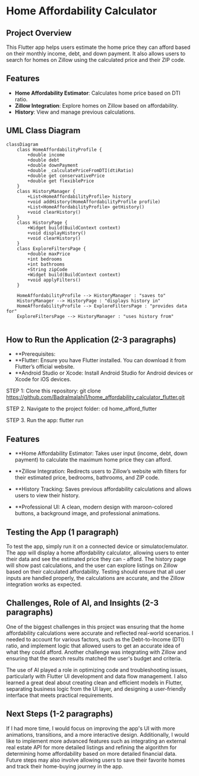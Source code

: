 # Home Affordability Calculator

## Project Overview
This Flutter app helps users estimate the home price they can afford based on their monthly income, debt, and down payment. It also allows users to search for homes on Zillow using the calculated price and their ZIP code.

## Features
- **Home Affordability Estimator**: Calculates home price based on DTI ratio.
- **Zillow Integration**: Explore homes on Zillow based on affordability.
- **History**: View and manage previous calculations.

## UML Class Diagram
```mermaid
classDiagram
    class HomeAffordabilityProfile {
        +double income
        +double debt
        +double downPayment
        +double _calculatePriceFromDTI(dtiRatio)
        +double get conservativePrice
        +double get flexiblePrice
    }
    class HistoryManager {
        +List<HomeAffordabilityProfile> history
        +void addHistory(HomeAffordabilityProfile profile)
        +List<HomeAffordabilityProfile> getHistory()
        +void clearHistory()
    }
    class HistoryPage {
        +Widget build(BuildContext context)
        +void displayHistory()
        +void clearHistory()
    }
    class ExploreFiltersPage {
        +double maxPrice
        +int bedrooms
        +int bathrooms
        +String zipCode
        +Widget build(BuildContext context)
        +void applyFilters()
    }

    HomeAffordabilityProfile --> HistoryManager : "saves to"
    HistoryManager --> HistoryPage : "displays history in"
    HomeAffordabilityProfile --> ExploreFiltersPage : "provides data for"
    ExploreFiltersPage --> HistoryManager : "uses history from"


```

## How to Run the Application (2-3 paragraphs)
- **Prerequisites:
- **Flutter: Ensure you have Flutter installed. You can download it from Flutter’s official website.
- **Android Studio or Xcode: Install Android Studio for Android devices or Xcode for iOS devices.

STEP 1: 
Clone this repository:
git clone https://github.com/Badralmalahi1/home_affordability_calculator_flutter.git


STEP 2. Navigate to the project folder:
cd home_afford_flutter


STEP 3. Run the app:
flutter run

## Features

- **Home Affordability Estimator: Takes user input (income, debt, down payment) to calculate the maximum home price they can afford.

- **Zillow Integration: Redirects users to Zillow’s website with filters for their estimated price, bedrooms, bathrooms, and ZIP code.

- **History Tracking: Saves previous affordability calculations and allows users to view their history.

- **Professional UI: A clean, modern design with maroon-colored buttons, a background image, and professional animations.

## Testing the App (1 paragraph)
To test the app, simply run it on a connected device or simulator/emulator. The app will display a home affordability calculator, allowing users to enter their data and see the estimated price they can - afford. The history page will show past calculations, and the user can explore listings on Zillow based on their calculated affordability. Testing should ensure that all user inputs are handled properly, the calculations are accurate, and the Zillow integration works as expected.

## Challenges, Role of AI, and Insights (2-3 paragraphs)
One of the biggest challenges in this project was ensuring that the home affordability calculations were accurate and reflected real-world scenarios. I needed to account for various factors, such as the Debt-to-Income (DTI) ratio, and implement logic that allowed users to get an accurate idea of what they could afford. Another challenge was integrating with Zillow and ensuring that the search results matched the user's budget and criteria.

The use of AI played a role in optimizing code and troubleshooting issues, particularly with Flutter UI development and data flow management. I also learned a great deal about creating clean and efficient models in Flutter, separating business logic from the UI layer, and designing a user-friendly interface that meets practical requirements.

## Next Steps (1-2 paragraphs)
If I had more time, I would focus on improving the app's UI with more animations, transitions, and a more interactive design. Additionally, I would like to implement more advanced features such as integrating an external real estate API for more detailed listings and refining the algorithm for determining home affordability based on more detailed financial data. Future steps may also involve allowing users to save their favorite homes and track their home-buying journey in the app.




